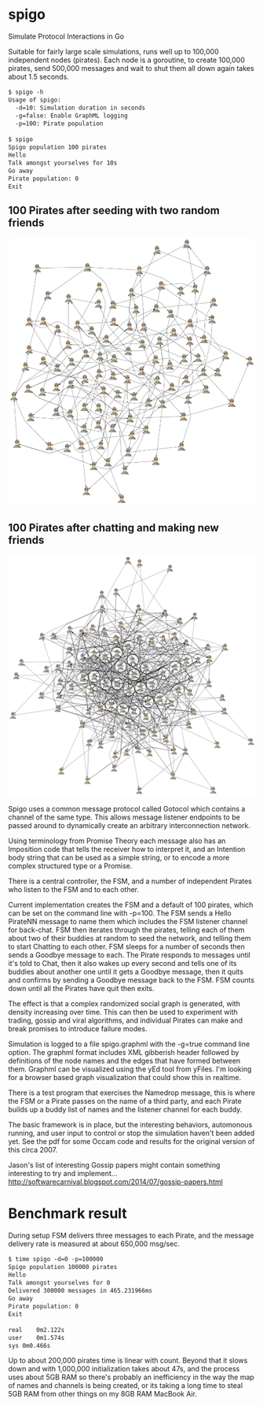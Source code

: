 spigo
=====

Simulate Protocol Interactions in Go

Suitable for fairly large scale simulations, runs well up to 100,000 independent nodes (pirates). Each node is a goroutine, to create 100,000 pirates, send 500,000 messages and wait to shut them all down again takes about 1.5 seconds.
```
$ spigo -h
Usage of spigo:
  -d=10: Simulation duration in seconds
  -g=false: Enable GraphML logging
  -p=100: Pirate population
  
$ spigo
Spigo population 100 pirates
Hello
Talk amongst yourselves for 10s
Go away
Pirate population: 0     
Exit
```
100 Pirates after seeding with two random friends
-----------
![100 pirates seeded with two random friends each](spigo100x2.png)

100 Pirates after chatting and making new friends
-----------
![100 pirates after chatting](spigo100x2chat.png)

Spigo uses a common message protocol called Gotocol which contains a channel of the same type. This allows message listener endpoints to be passed around to dynamically create an arbitrary interconnection network.

Using terminology from Promise Theory each message also has an Imposition code that tells the receiver how to interpret it, and an Intention body string that can be used as a simple string, or to encode a more complex structured type or a Promise.

There is a central controller, the FSM, and a number of independent Pirates who listen to the FSM and to each other.

Current implementation creates the FSM and a default of 100 pirates, which can be set on the command line with -p=100. The FSM sends a Hello PirateNN message to name them which includes the FSM listener channel for back-chat. FSM then iterates through the pirates, telling each of them about two of their buddies at random to seed the network, and telling them to start Chatting to each other. FSM sleeps for a number of seconds then sends a Goodbye message to each. The Pirate responds to messages until it's told to Chat, then it also wakes up every second and tells one of its buddies about another one until it gets a Goodbye message, then it quits and confirms by sending a Goodbye message back to the FSM. FSM counts down until all the Pirates have quit then exits.

The effect is that a complex randomized social graph is generated, with density increasing over time. This can then be used to experiment with trading, gossip and viral algorithms, and individual Pirates can make and break promises to introduce failure modes.

Simulation is logged to a file spigo.graphml with the -g=true command line option. The graphml format includes XML gibberish header followed by definitions of the node names and the edges that have formed between them. Graphml can be visualized using the yEd tool from yFiles. I'm looking for a browser based graph visualization that could show this in realtime.

There is a test program that exercises the Namedrop message, this is where the FSM or a Pirate passes on the name of a third party, and each Pirate builds up a buddy list of names and the listener channel for each buddy.

The basic framework is in place, but the interesting behaviors, automonous running, and user input to control or stop the simulation haven't been added yet. See the pdf for some Occam code and results for the original version of this circa 2007.

Jason's list of interesting Gossip papers might contain something interesting to try and implement... http://softwarecarnival.blogspot.com/2014/07/gossip-papers.html

Benchmark result
================
During setup FSM delivers three messages to each Pirate, and the message delivery rate is measured at about 650,000 msg/sec.
```
$ time spigo -d=0 -p=100000
Spigo population 100000 pirates
Hello
Talk amongst yourselves for 0
Delivered 300000 messages in 465.231966ms
Go away
Pirate population: 0        
Exit

real	0m2.122s
user	0m1.574s
sys	0m0.466s
```

Up to about 200,000 pirates time is linear with count. Beyond that it slows down and with 1,000,000 initialization takes about 47s, and the process uses about 5GB RAM so there's probably an inefficiency in the way the map of names and channels is being created, or its taking a long time to steal 5GB RAM from other things on my 8GB RAM MacBook Air.

